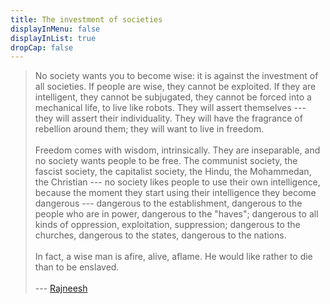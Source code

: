 ```yaml
---
title: The investment of societies
displayInMenu: false 
displayInList: true
dropCap: false
---
```


> No society wants you to become wise: it is against the investment of all societies. If people are wise, they cannot be exploited. If they are intelligent, they cannot be subjugated, they cannot be forced into a mechanical life, to live like robots. They will assert themselves --- they will assert their individuality. They will have the fragrance of rebellion around them; they will want to live in freedom.   
> &nbsp;  
> Freedom comes with wisdom, intrinsically. They are inseparable, and no society wants people to be free. The communist society, the fascist society, the capitalist society, the Hindu, the Mohammedan, the Christian --- no society likes people to use their own intelligence, because the moment they start using their intelligence they become dangerous --- dangerous to the establishment, dangerous to the people who are in power, dangerous to the "haves"; dangerous to all kinds of oppression, exploitation, suppression; dangerous to the churches, dangerous to the states, dangerous to the nations.  
> &nbsp;  
> In fact, a wise man is afire, alive, aflame. He would like rather to die than to be enslaved.  
> &nbsp;  
> --- [Rajneesh](href="http://en.wikipedia.org/wiki/Rajneesh)

